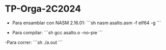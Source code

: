 # TP-Orga-2C2024

- Para ensamblar con NASM 2.16.01:
´´´sh
nasm asalto.asm -f elf64 -g
´´´

- Para compilar:
´´´sh
gcc asalto.o -no-pie
´´´

-Para correr:
´´´sh
./a.out
´´´
